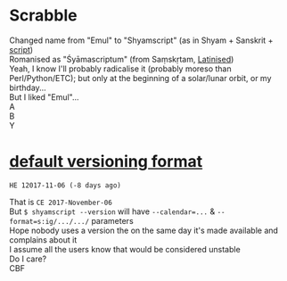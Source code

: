 # Scrabble
Changed name from "Emul" to "Shyamscript" (as in Shyam + Sanskrit + [script](https://en.wikipedia.org/wiki/Source_code))
<br>Romanised as "Śyāmascriptum" (from Saṃskṛtam, [Latinised](https://en.wiktionary.org/wiki/scriptum))
<br>Yeah, I know I'll probably radicalise it (probably moreso than Perl/Python/ETC); but only at the beginning of a solar/lunar orbit, or my birthday...
<br>But I liked "Emul"...
<br>A
<br>B
<br>Y

# [default versioning format](https://youtu.be/czgOWmtGVGs)
	HE 12017-11-06 (-8 days ago)
That is `CE 2017-November-06`
<br>But `$ shyamscript --version` will have `--calendar=...` & `--format=s:ig/.../.../` parameters
<br>Hope nobody uses a version the on the same day it's made available and complains about it
<br>I assume all the users know that would be considered unstable
<br>Do I care?
<br>CBF
